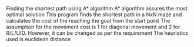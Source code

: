 Finding the shortest path using A* algorithm 
A* algorithm assures the most optimal solution
This program finds the shortest path in a NxN maze and calculates the cost of the reaching the goal from the start point
The assumption for the movement cost is 1 for diagonal movement and 2 for R/L/U/D. However, it can be changed as per the requirement
The heuristics used is euclidean distance
